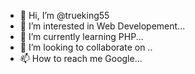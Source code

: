 - 👋 Hi, I’m @trueking55
- 👀 I’m interested in Web Developement...
- 🌱 I’m currently learning PHP...
- 💞️ I’m looking to collaborate on ..
- 📫 How to reach me Google...

<!---
trueking55/trueking55 is a ✨ special ✨ repository because its `README.md` (this file) appears on your GitHub profile.
You can click the Preview link to take a look at your changes.
--->
